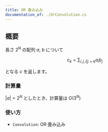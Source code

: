 ```yaml
---
title: OR 畳み込み
documentation_of: ./OrConvolution.cs
---
```


## 概要

長さ $2^N$ の配列 $a$, $b$ について 

$$c_k = \sum_{i, j, i | j = k} a_i b_j$$

となる $c$ を返します。

### 計算量
 
$|a| = 2^N$ としたとき、計算量は $\mathrm{O}(3^N)$

### 使い方

- `Convolution`: OR 畳み込み
